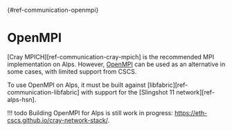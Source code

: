 [](){#ref-communication-openmpi}
# OpenMPI

[Cray MPICH][ref-communication-cray-mpich] is the recommended MPI implementation on Alps.
However, [OpenMPI](https://www.open-mpi.org/) can be used as an alternative in some cases, with limited support from CSCS.

To use OpenMPI on Alps, it must be built against [libfabric][ref-communication-libfabric] with support for the [Slingshot 11 network][ref-alps-hsn].

!!! todo
    Building OpenMPI for Alps is still work in progress: https://eth-cscs.github.io/cray-network-stack/.
